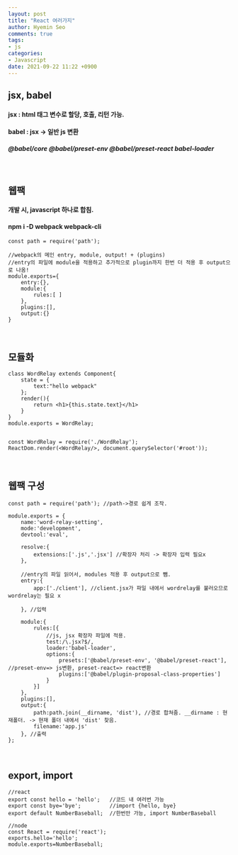 ```yaml
---
layout: post
title: "React 여러가지"
author: Hyemin Seo
comments: true
tags:
- js
categories:
- Javascript
date: 2021-09-22 11:22 +0900
---
```


## jsx, babel  
#### jsx : html 태그 변수로 할당, 호출, 리턴 가능.
#### babel : jsx -> 일반 js 변환  
##### @babel/core @babel/preset-env @babel/preset-react babel-loader

<br/>

## 웹팩  
#### 개발 시, javascript 하나로 합침.  
#### npm i -D webpack webpack-cli
```
const path = require('path');

//webpack의 메인 entry, module, output! + (plugins)
//entry의 파일에 module을 적용하고 추가적으로 plugin까지 한번 더 적용 후 output으로 나옴!
module.exports={
    entry:{},
    module:{
        rules:[ ]
    },
    plugins:[],
    output:{}
}
```
<br />

## 모듈화  
```
class WordRelay extends Component{
    state = {
        text:"hello webpack"
    };
    render(){
        return <h1>{this.state.text}</h1>
    }
}
module.exports = WordRelay;


const WordRelay = require('./WordRelay');
ReactDom.render(<WordRelay/>, document.querySelector('#root'));
```

<br/>

## 웹팩 구성
```
const path = require('path'); //path->경로 쉽게 조작.

module.exports = {
    name:'word-relay-setting',
    mode:'development',
    devtool:'eval',

    resolve:{
        extensions:['.js','.jsx'] //확장자 처리 -> 확장자 입력 필요x
    },

    //entry의 파일 읽어서, modules 적용 후 output으로 뺌.
    entry:{
        app:['./client'], //client.jsx가 파일 내에서 wordrelay를 불러오므로 wordrelay는 필요 x

    }, //입력

    module:{
        rules:[{
            //js, jsx 확장자 파일에 적용.
            test:/\.jsx?$/,
            loader:'babel-loader',
            options:{
                presets:['@babel/preset-env', '@babel/preset-react'], //preset-env=> js변환, preset-react=> react변환
                plugins:['@babel/plugin-proposal-class-properties']
            }
        }]
    },
    plugins:[],
    output:{
        path:path.join(__dirname, 'dist'), //경로 합쳐줌. __dirname : 현재폴더. -> 현재 폴더 내에서 'dist' 찾음.
        filename:'app.js'
    }, //출력
};
```
<br/>

## export, import
```
//react
export const hello = 'hello';   //코드 내 여러번 가능
export const bye='bye';         //import {hello, bye}
export default NumberBaseball;  //한번만 가능, import NumberBaseball

//node
const React = require('react');
exports.hello='hello';
module.exports=NumberBaseball;

```
